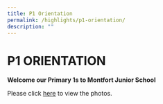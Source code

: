 ```yaml
---
title: P1 Orientation
permalink: /highlights/p1-orientation/
description: ""
---
```

# **P1 ORIENTATION**

**Welcome our Primary 1s to Montfort Junior School**

Please click [here](https://www.facebook.com/100063654667896/posts/pfbid034g7AW7QjqQpQuwerYhQtgTWAqQeQECgAC7fQ37nh32q9N31cPGU5L34c26nfFf1Xl/?d=w&mibextid=qC1gEa) to view the photos.